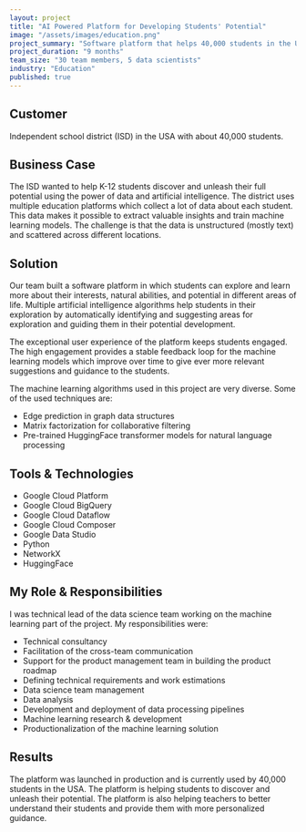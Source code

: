 ```yaml
---
layout: project
title: "AI Powered Platform for Developing Students' Potential"
image: "/assets/images/education.png"
project_summary: "Software platform that helps 40,000 students in the USA to discover and unleash their potential. The platform is using artificial intelligence to help students explore their potential and guide them in developing it. I was the technical lead of the data science team."
project_duration: "9 months"
team_size: "30 team members, 5 data scientists"
industry: "Education"
published: true
---
```


## Customer

Independent school district (ISD) in the USA with about 40,000 students.

## Business Case

The ISD wanted to help K-12 students discover and unleash their full potential using the power of data and artificial intelligence. The district uses multiple education platforms which collect a lot of data about each student. This data makes it possible to extract valuable insights and train machine learning models. The challenge is that the data is unstructured (mostly text) and scattered across different locations.

## Solution

Our team built a software platform in which students can explore and learn more about their interests, natural abilities, and potential in different areas of life. Multiple artificial intelligence algorithms help students in their exploration by automatically identifying and suggesting areas for exploration and guiding them in their potential development.

The exceptional user experience of the platform keeps students engaged. The high engagement provides a stable feedback loop for the machine learning models which improve over time to give ever more relevant suggestions and guidance to the students.

The machine learning algorithms used in this project are very diverse. Some of the used techniques are:

- Edge prediction in graph data structures
- Matrix factorization for collaborative filtering
- Pre-trained HuggingFace transformer models for natural language processing

## Tools & Technologies

- Google Cloud Platform
- Google Cloud BigQuery
- Google Cloud Dataflow
- Google Cloud Composer
- Google Data Studio
- Python
- NetworkX
- HuggingFace

## My Role & Responsibilities

I was technical lead of the data science team working on the machine learning part of the project. My responsibilities were:

- Technical consultancy
- Facilitation of the cross-team communication
- Support for the product management team in building the product roadmap
- Defining technical requirements and work estimations
- Data science team management
- Data analysis
- Development and deployment of data processing pipelines
- Machine learning research & development
- Productionalization of the machine learning solution

## Results

The platform was launched in production and is currently used by 40,000 students in the USA. The platform is helping students to discover and unleash their potential. The platform is also helping teachers to better understand their students and provide them with more personalized guidance.
